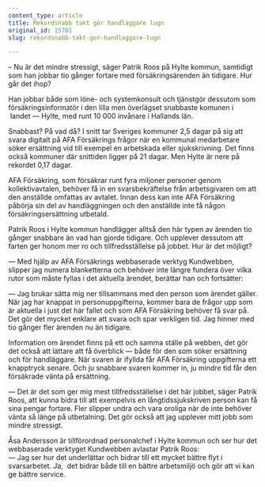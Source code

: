 ```yaml
---
content_type: article
title: Rekordsnabb takt gör handläggare lugn
original_id: 15701
slug: rekordsnabb-takt-gor-handlaggare-lugn

---
```


– Nu är det mindre stressigt, säger Patrik Roos på Hylte kommun, samtidigt som han jobbar tio gånger fortare med försäkringsärenden än tidigare. Hur går det ihop?

Han jobbar både som löne- och systemkonsult och tjänstgör dessutom som försäkringsinformatör i den lilla men överlägset snabbaste komunen i  landet — Hylte, med runt 10 000 invånare i Hallands län.

Snabbast? På vad då? I snitt tar Sveriges kommuner 2,5 dagar på sig att svara digitalt på AFA Försäkrings frågor när en kommunal medarbetare söker ersättning vid till exempel en arbetskada eller sjukskrivning. Det finns också kommuner där snittiden ligger på 21 dagar. Men Hylte är nere på rekordet 0,17 dagar.

AFA Försäkring, som försäkrar runt fyra miljoner personer genom kollektivavtalen, behöver få in en svarsbekräftelse från arbetsgivaren om att den anställde omfattas av avtalet. Innan dess kan inte AFA Försäkring påbörja sin del av handläggningen och den anställde inte få någon försäkringsersättning utbetald.

Patrik Roos i Hylte kommun handlägger alltså den här typen av ärenden tio gånger snabbare än vad han gjorde tidigare. Och upplever dessutom att farten ger honom mer ro och tillfredsställelse på jobbet. Hur är det möjligt?

— Med hjälp av AFA Försäkrings webbaserade verktyg Kundwebben, slipper jag numera blanketterna och behöver inte längre fundera över vilka rutor som måste fyllas i det aktuella ärendet, berättar han och fortsätter:

— Jag brukar sätta mig ner tillsammans med den person som ärendet gäller. När jag har knappat in personuppgifterna, kommer bara de frågor upp som är aktuella i just det här fallet och som AFA Försäkring behöver få svar på. Det gör det mycket enklare att svara och spar verkligen tid. Jag hinner med tio gånger fler ärenden nu än tidigare.

Information om ärendet finns på ett och samma ställe på webben, det gör det också att lättare att få överblick — både för den som söker ersättning och för handläggare. När svaren är ifyllda får AFA Försäkring uppgifterna ett knapptryck senare. Och ju snabbare svaren kommer in, ju mindre tid får den försäkrade vänta på ersättning.

— Det är det som ger mig mest tillfredsställelse i det här jobbet, säger Patrik Roos, att kunna bidra till att exempelvis en långtidssjukskriven person kan få sina pengar fortare. Fler slipper undra och vara oroliga när de inte behöver vänta så länge på utbetalning. Det gör också att jag upplever mitt jobb som mindre stressigt.

Åsa Andersson är tillförordnad personalchef i Hylte kommun och ser hur det webbaserade verktyget Kundwebben avlastar Patrik Roos:  
— Jag ser hur det underlättar och bidrar till ett mycket bättre flyt i svarsarbetet. Ja,  det bidrar både till en bättre arbetsmiljö och gör att vi kan ge bättre service.

